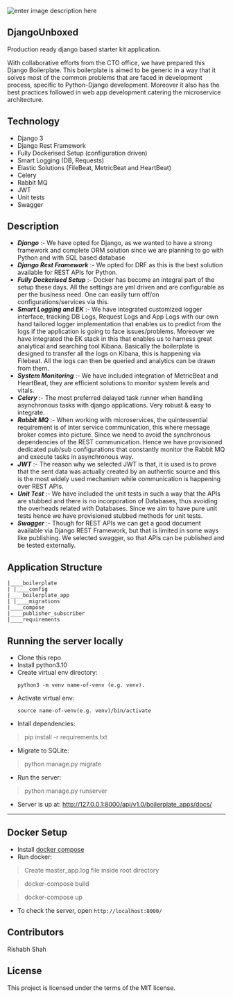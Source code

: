 ![enter image description here](https://lh3.googleusercontent.com/cPYomSHND0D4kDuU1qHKcv8NsaC9E1BFEljalnVwB8DCxIYSj_Wozs39C9V55nAFHaodQX_nEzs)

## DjangoUnboxed

Production ready django based starter kit application.

With collaborative efforts from the CTO office, we have prepared this Django Boilerplate. This boilerplate is aimed to be generic in a way that it solves most of the common problems that are faced in development process, specific to Python-Django development. Moreover it also has the best practices followed in web app development catering the microservice architecture.

## Technology

 - Django 3
 - Django Rest Framework 
 - Fully Dockerised Setup (configuration driven)
 - Smart Logging (DB, Requests)
 - Elastic Solutions    (FileBeat, MetricBeat and HeartBeat) 
 - Celery
 - Rabbit MQ
 - JWT
 - Unit tests
 - Swagger
 
 ## Description
 - ***Django*** :- We have opted for Django, as we wanted to have a strong
   framework and complete ORM solution since we are planning to go with
   Python and with SQL based database
 - ***Django Rest Framework*** :- We opted for DRF as this is the best
   solution available for REST APIs for Python.
 - ***Fully Dockerised Setup*** :- Docker has become an integral part of the
   setup these days. All the settings are yml driven and are
   configurable as per the business need. One can easily turn off/on
   configurations/services via this.
 - ***Smart Logging and EK*** :- We have integrated customized logger
   interface, tracking DB Logs, Request Logs and App Logs with our own
   hand tailored logger implementation that enables us to predict from
   the logs if the application is going to face issues/problems.
   Moreover we have integrated the EK stack in this that enables us to
   harness great analytical and searching tool Kibana. Basically the
   boilerplate is designed to transfer all the logs on Kibana, this is
   happening via Filebeat. All the logs can then be queried and
   analytics can be drawn from them.
 - ***System Monitoring*** :- We have included integration of MetricBeat and
   HeartBeat, they are efficient solutions to monitor system levels and
   vitals.
 - ***Celery*** :- The most preferred delayed task runner when handling
   asynchronous tasks with django applications. Very robust & easy to
   integrate.
 - ***Rabbit MQ*** :- When working with microservices, the quintessential
   requirement is of inter service communication, this where message
   broker comes into picture. Since we need to avoid the synchronous
   dependencies of the REST communication. Hence we have provisioned
   dedicated pub/sub configurations that constantly monitor the Rabbit
   MQ and execute tasks in asynchronous way.
 - ***JWT*** :- The reason why we selected JWT is that, it is used is to prove
   that the sent data was actually created by an authentic source and
   this is the most widely used mechanism while communication is
   happening over REST APIs.
 - ***Unit Test*** :- We have included the unit tests in such a way that the
   APIs are stubbed and there is no incorporation of Databases, thus
   avoiding the overheads related with Databases. Since we aim to have
   pure unit tests hence we have provisioned stubbed methods for unit
   tests.
 - ***Swagger*** :- Though for REST APIs we can get a good document available
   via Django REST Framework, but that is limited in some ways like
   publishing. We selected swagger, so that APIs can be published and be
   tested externally.

## Application Structure

```
|____boilerplate
| |____config
|____boilerplate_app
| |____migrations
|____compose
|____publisher_subscriber
|____requirements
```
## Running the server locally

 * Clone this repo
 * Install python3.10
 * Create virtual env directory:
    ```
    python3 -m venv name-of-venv (e.g. venv).
    ```
 * Activate virtual env:
    ```
    source name-of-venv(e.g. venv)/bin/activate
 * Intall dependencies:
> pip install -r requirements.txt
 * Migrate to SQLite:
> python manage.py migrate
 * Run the server:
> python manage.py runserver
 * Server is up at: http://127.0.0.1:8000/api/v1.0/boilerplate_apps/docs/
-----
Docker Setup
---
 * Install [docker compose](https://docs.docker.com/compose/install/)
 * Run docker:
> Create master_app.log file inside root directory

> docker-compose build

> docker-compose up
 * To check the server, open `http://localhost:8000/`

## Contributors
Rishabh Shah

## License

This project is licensed under the terms of the MIT license.

